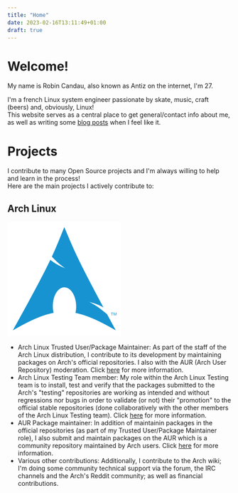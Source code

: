 ```yaml
---
title: "Home"
date: 2023-02-16T13:11:49+01:00
draft: true
---
```


# Welcome!

My name is Robin Candau, also known as Antiz on the internet, I'm 27.
  
I'm a french Linux system engineer passionate by skate, music, craft (beers) and, obviously, Linux!  
This website serves as a central place to get general/contact info about me, as well as writing some [blog posts](https://antiz.fr/blog/) when I feel like it.

# Projects

I contribute to many Open Source projects and I'm always willing to help and learn in the process!  
Here are the main projects I actively contribute to:

## Arch Linux

![alt text](images/archlinux-logo.png "Arch Linux logo")  
  
- Arch Linux Trusted User/Package Maintainer: As part of the staff of the Arch Linux distribution, I contribute to its development by maintaining packages on Arch's official repositories. I also with the AUR (Arch User Repository) moderation. Click [here](https://wiki.archlinux.org/title/Trusted_Users) for more information.
- Arch Linux Testing Team member: My role within the Arch Linux Testing team is to install, test and verify that the packages submitted to the Arch's "testing" repositories are working as intended and without regressions nor bugs in order to validate (or not) their "promotion" to the official stable repositories (done collaboratively with the other members of the Arch Linux Testing team). Click [here](https://wiki.archlinux.org/title/Arch_Testing_Team) for more information.
- AUR Package maintainer: In addition of maintainin packages in the official repositories (as part of my Trusted User/Package Maintainer role), I also submit and maintain packages on the AUR which is a community repository maintained by Arch users. Click [here](https://wiki.archlinux.org/title/Arch_User_Repository) for more information.
- Various other contributions: Additionally, I contribute to the Arch wiki; I'm doing some community technical support via the forum, the IRC channels and the Arch's Reddit community; as well as financial contributions.
